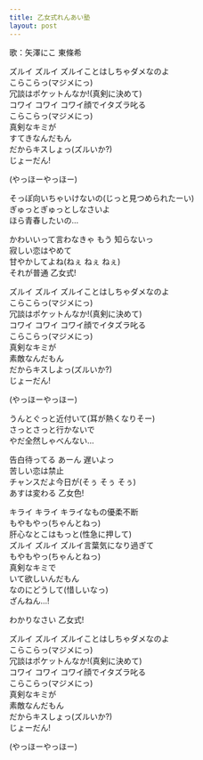 ```yaml
---
title: 乙女式れんあい塾
layout: post
---
```

歌：<a class="nico">矢澤にこ</a> <a class="nozomi">東條希</a>

<p>ズルイ ズルイ ズルイことはしちゃダメなのよ<br />
こらこらっ<a class="nozomi">(マジメにっ)</a><br />
<a class="nico">冗談はポケットんなか!</a><a class="nozomi">(真剣に決めて)</a><br />
コワイ コワイ コワイ顔でイタズラ叱る<br />
こらこらっ<a class="nozomi">(マジメにっ)</a><br />
<a class="nozomi">真剣なキミが</a><br />
<a class="nico">すてきなんだもん</a><br />
だからキスしょっ<a class="nozomi">(ズルいか?)</a><br />
じょーだん!</p>

<p>(やっほーやっほー)</p>

<p><a class="nico">そっぽ向いちゃいけないの</a><a class="nozomi">(じっと見つめられたーい)</a><br />
<a class="nico">ぎゅっとぎゅっとしなさいよ</a><br />
ほら青春したいの…</p>

<p><a class="nozomi">かわいいって言わなきゃ もう</a> 知らないっ<br />
<a class="nozomi">寂しい</a>恋はやめて<br />
<a class="nico">甘やかしてよね</a><a class="nozomi">(ねぇ ねぇ ねぇ)</a><br />
それが普通 乙女式!</p>

<p>ズルイ ズルイ ズルイことはしちゃダメなのよ<br />
こらこらっ<a class="nozomi">(マジメにっ)</a><br />
<a class="nozomi">冗談はポケットんなか!</a><a class="nico">(真剣に決めて)</a><br />
コワイ コワイ コワイ顔でイタズラ叱る<br />
こらこらっ<a class="nozomi">(マジメにっ)</a><br />
<a class="nico">真剣なキミが</a><br />
<a class="nozomi">素敵なんだもん</a><br />
だからキスしよっ<a class="nico">(ズルいか?)</a><br />
じょーだん!</p>

<p>(やっほーやっほー)</p>

<p><a class="nozomi">うんとぐっと近付いて</a><a class="nico">(耳が熱くなりそー)</a><br />
<a class="nozomi">さっとさっと行かないで</a><br />
やだ全然しゃべんない…</p>

<p><a class="nico">告白待ってる あーん</a> 遅いよっ<br />
<a class="nico">苦しい</a>恋は禁止<br />
<a class="nozomi">チャンスだよ今日が</a><a class="nico">(そぅ そぅ そぅ)</a><br />
あすは変わる 乙女色!</p>

<p>キライ キライ キライなもの優柔不断<br />
もやもやっ<a class="nico">(ちゃんとねっ)</a><br />
<a class="nico">肝心なとこはもっと</a><a class="nozomi">(性急に押して)</a><br />
ズルイ ズルイ ズルイ言葉気になり過ぎて<br />
もやもやっ<a class="nico">(ちゃんとねっ)</a><br />
<a class="nozomi">真剣なキミで</a><br />
<a class="nico">いて欲しいんだもん</a><br />
なのにどうして<a class="nozomi">(惜しいなっ)</a><br />
ざんねん…!</p>

<p>わかりなさい 乙女式!</p>

<p>ズルイ ズルイ ズルイことはしちゃダメなのよ<br />
こらこらっ<a class="nozomi">(マジメにっ)</a><br />
<a class="nozomi">冗談はポケットんなか!</a><a class="nico">(真剣に決めて)</a><br />
コワイ コワイ コワイ顔でイタズラ叱る<br />
こらこらっ<a class="nozomi">(マジメにっ)</a><br />
<a class="nico">真剣なキミが</a><br />
<a class="nozomi">素敵なんだもん</a><br />
だからキスしょっ<a class="nico">(ズルいか?)</a><br />
じょーだん!</p>

<p>(やっほーやっほー)</p>